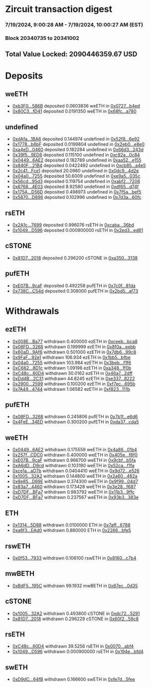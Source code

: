 # Zircuit transaction digest
### 7/19/2024, 9:00:28 AM - 7/19/2024, 10:00:27 AM (EST)
### Block 20340735 to 20341002

## Total Value Locked: 2090446359.67 USD

# Deposits
## weETH
- [0xb3F0...586B](https://etherscan.io/address/0xb3F058F65F0f4a379Ee70cb691F6D19e4a2B586B) deposited 0.0603836 weETH in [0x0727...b4ed](https://etherscan.io/tx/0xb3F058F65F0f4a379Ee70cb691F6D19e4a2B586B)
- [0x80C3...fD41](https://etherscan.io/address/0x80C326379A04417712eC35Fa277B1F83a625fD41) deposited 0.0191350 weETH in [0x68fc...a780](https://etherscan.io/tx/0x80C326379A04417712eC35Fa277B1F83a625fD41)
## undefined
- [0xdAfa...1BA6](https://etherscan.io/address/0xdAfaa042073ECc1B73e77D1ff08Bf1A06FB01BA6) deposited 0.144974 undefined in [0x52f8...6e92](https://etherscan.io/tx/0xdAfaa042073ECc1B73e77D1ff08Bf1A06FB01BA6)
- [0x1778...b6bF](https://etherscan.io/address/0x1778CB9fd8D489C740568A9bF16004D948d9b6bF) deposited 0.0199804 undefined in [0x2eb0...e8e0](https://etherscan.io/tx/0x1778CB9fd8D489C740568A9bF16004D948d9b6bF)
- [0xa4eD...0460](https://etherscan.io/address/0xa4eD9c3dC3eb4A6163a8A1B598A87c8342390460) deposited 0.182284 undefined in [0x66d3...243d](https://etherscan.io/tx/0xa4eD9c3dC3eb4A6163a8A1B598A87c8342390460)
- [0x39f5...9ED6](https://etherscan.io/address/0x39f54eF9d8480bD97BFf940AAcEc172405059ED6) deposited 0.115100 undefined in [0xc92a...0c84](https://etherscan.io/tx/0x39f54eF9d8480bD97BFf940AAcEc172405059ED6)
- [0x0449...6AE2](https://etherscan.io/address/0x04498A2E166a849dfC909464fEc29F40c2c36AE2) deposited 0.182789 undefined in [0xaa52...e155](https://etherscan.io/tx/0x04498A2E166a849dfC909464fEc29F40c2c36AE2)
- [0x840F...21B4](https://etherscan.io/address/0x840F1A8f4746B57ca35f256c54Fb870D024121B4) deposited 0.0422492 undefined in [0xcb85...a4e5](https://etherscan.io/tx/0x840F1A8f4746B57ca35f256c54Fb870D024121B4)
- [0x2c41...Fce1](https://etherscan.io/address/0x2c413E33fA8328D5253b6cB9E6379B19762EFce1) deposited 20.0960 undefined in [0x0dc9...4d2e](https://etherscan.io/tx/0x2c413E33fA8328D5253b6cB9E6379B19762EFce1)
- [0x04a0...7255](https://etherscan.io/address/0x04a0F64225066999175906bFb7954B07391C7255) deposited 50.6009 undefined in [0xe9a5...035c](https://etherscan.io/tx/0x04a0F64225066999175906bFb7954B07391C7255)
- [0x56cd...95d3](https://etherscan.io/address/0x56cd4D29e00a54D73269A3aDAd36430Bd78195d3) deposited 0.119754 undefined in [0xabf2...7208](https://etherscan.io/tx/0x56cd4D29e00a54D73269A3aDAd36430Bd78195d3)
- [0x6768...4E03](https://etherscan.io/address/0x6768d587A0A4c932A6f6a415f6545c7d0F224E03) deposited 8.92580 undefined in [0xdf65...d74f](https://etherscan.io/tx/0x6768d587A0A4c932A6f6a415f6545c7d0F224E03)
- [0x175A...D56D](https://etherscan.io/address/0x175A0cC46a5430C62F48368F5Cba1c66b4B3D56D) deposited 0.498973 undefined in [0x7f5a...bef5](https://etherscan.io/tx/0x175A0cC46a5430C62F48368F5Cba1c66b4B3D56D)
- [0x5870...D896](https://etherscan.io/address/0x58701c4B0689299bab23ba078f302204d58cD896) deposited 0.102996 undefined in [0x7d3a...60fc](https://etherscan.io/tx/0x58701c4B0689299bab23ba078f302204d58cD896)
## rsETH
- [0x2A1c...7699](https://etherscan.io/address/0x2A1cE640573E01A5021461ad750a6cc7d0717699) deposited 0.996076 rsETH in [0xcaba...36bd](https://etherscan.io/tx/0x2A1cE640573E01A5021461ad750a6cc7d0717699)
- [0x1049...D596](https://etherscan.io/address/0x10495E143d79296d5222497b7245294dc9e2D596) deposited 0.000900000 rsETH in [0x2ed3...ed61](https://etherscan.io/tx/0x10495E143d79296d5222497b7245294dc9e2D596)
## cSTONE
- [0x81D7...2018](https://etherscan.io/address/0x81D771b7af666656e654Af5F3aD17819c0072018) deposited 0.296200 cSTONE in [0xa350...3138](https://etherscan.io/tx/0x81D771b7af666656e654Af5F3aD17819c0072018)
## pufETH
- [0xE07B...9caF](https://etherscan.io/address/0xE07BbE80C5429a3fbD0A1a939141055253089caF) deposited 0.492258 pufETH in [0x7c0f...81da](https://etherscan.io/tx/0xE07BbE80C5429a3fbD0A1a939141055253089caF)
- [0x738C...C54d](https://etherscan.io/address/0x738C5DBcA9F2D022174c7AbF99DA5BEc001FC54d) deposited 0.308000 pufETH in [0x2bd5...af73](https://etherscan.io/tx/0x738C5DBcA9F2D022174c7AbF99DA5BEc001FC54d)
# Withdrawals
## ezETH
- [0x008E...Ba77](https://etherscan.io/address/0x008E6d45cA503656a5dC6Ce2B00f8FB3DfE0Ba77) withdrawn 0.400000 ezETH in [0xceeb...bca8](https://etherscan.io/tx/0x008E6d45cA503656a5dC6Ce2B00f8FB3DfE0Ba77)
- [0x08FD...3268](https://etherscan.io/address/0x08FD0bd6245541e730414B6b9c019d394B2C3268) withdrawn 0.199999 ezETH in [0x8f0a...eebb](https://etherscan.io/tx/0x08FD0bd6245541e730414B6b9c019d394B2C3268)
- [0x60aD...9Af6](https://etherscan.io/address/0x60aDA84C89Cfd73E4F455B272a7e112d52eC9Af6) withdrawn 0.501000 ezETH in [0x7db6...99c8](https://etherscan.io/tx/0x60aDA84C89Cfd73E4F455B272a7e112d52eC9Af6)
- [0x9FaF...92e1](https://etherscan.io/address/0x9FaF8162B40BB0A8517146EcBD6B7fe1b1Ab92e1) withdrawn 106.934 ezETH in [0x1bb5...bfbe](https://etherscan.io/tx/0x9FaF8162B40BB0A8517146EcBD6B7fe1b1Ab92e1)
- [0x04a0...7255](https://etherscan.io/address/0x04a0F64225066999175906bFb7954B07391C7255) withdrawn 103.984 ezETH in [0x3beb...f1f6](https://etherscan.io/tx/0x04a0F64225066999175906bFb7954B07391C7255)
- [0xC662...8D1c](https://etherscan.io/address/0xC662BeBF8B59E932bda34fa10A75C27dAaD28D1c) withdrawn 1.09196 ezETH in [0xa348...1f0b](https://etherscan.io/tx/0xC662BeBF8B59E932bda34fa10A75C27dAaD28D1c)
- [0xC48c...60D4](https://etherscan.io/address/0xC48cA2cb6c7623b9f11BB8157a89ED0262dc60D4) withdrawn 30.0162 ezETH in [0x46a7...2dff](https://etherscan.io/tx/0xC48cA2cb6c7623b9f11BB8157a89ED0262dc60D4)
- [0xDd4B...2C31](https://etherscan.io/address/0xDd4B9851525bc838a5aAf3e4464B0456b4a22C31) withdrawn 44.8245 ezETH in [0xe337...8222](https://etherscan.io/tx/0xDd4B9851525bc838a5aAf3e4464B0456b4a22C31)
- [0x2900...2599](https://etherscan.io/address/0x2900a95aF0B248915Ac1ebB0d8eA2Cb4eD442599) withdrawn 0.100200 ezETH in [0xf7ec...695b](https://etherscan.io/tx/0x2900a95aF0B248915Ac1ebB0d8eA2Cb4eD442599)
- [0x7A49...4744](https://etherscan.io/address/0x7A493Be5c2ce014cD049Bf178a1ac0Db1B434744) withdrawn 1.06582 ezETH in [0xf823...111b](https://etherscan.io/tx/0x7A493Be5c2ce014cD049Bf178a1ac0Db1B434744)
## pufETH
- [0x08FD...3268](https://etherscan.io/address/0x08FD0bd6245541e730414B6b9c019d394B2C3268) withdrawn 0.245806 pufETH in [0x7b1f...e6d6](https://etherscan.io/tx/0x08FD0bd6245541e730414B6b9c019d394B2C3268)
- [0x4FeE...34ED](https://etherscan.io/address/0x4FeEb19A2878C3C6e6f45b21Eac46Fe3d4FD34ED) withdrawn 0.300200 pufETH in [0xda37...cda5](https://etherscan.io/tx/0x4FeEb19A2878C3C6e6f45b21Eac46Fe3d4FD34ED)
## weETH
- [0x0449...6AE2](https://etherscan.io/address/0x04498A2E166a849dfC909464fEc29F40c2c36AE2) withdrawn 0.175559 weETH in [0x4a86...01b4](https://etherscan.io/tx/0x04498A2E166a849dfC909464fEc29F40c2c36AE2)
- [0x257f...CDC0](https://etherscan.io/address/0x257f38A34AaB83E53311021911C3E6fD2094CDC0) withdrawn 0.400000 weETH in [0x405e...f8f0](https://etherscan.io/tx/0x257f38A34AaB83E53311021911C3E6fD2094CDC0)
- [0xE07B...9caF](https://etherscan.io/address/0xE07BbE80C5429a3fbD0A1a939141055253089caF) withdrawn 0.966700 weETH in [0x9cbf...b5fa](https://etherscan.io/tx/0xE07BbE80C5429a3fbD0A1a939141055253089caF)
- [0xA6dD...D9cd](https://etherscan.io/address/0xA6dDB99ba1eAB02AAaEcA8D745Aaa703EC48D9cd) withdrawn 0.103190 weETH in [0x52ca...f1fa](https://etherscan.io/tx/0xA6dDB99ba1eAB02AAaEcA8D745Aaa703EC48D9cd)
- [0xce1a...aD7b](https://etherscan.io/address/0xce1a377b59FfE70b741c014508D4CceE4196aD7b) withdrawn 0.0404410 weETH in [0x9d72...e526](https://etherscan.io/tx/0xce1a377b59FfE70b741c014508D4CceE4196aD7b)
- [0x1005...32A2](https://etherscan.io/address/0x10054Bcc83952A1838E5DC6573611316533f32A2) withdrawn 0.144800 weETH in [0x2a60...482a](https://etherscan.io/tx/0x10054Bcc83952A1838E5DC6573611316533f32A2)
- [0x8e85...D69E](https://etherscan.io/address/0x8e85Bd1ce488831846120c385DBeFc730Cc2D69E) withdrawn 0.374300 weETH in [0x9f99...04d7](https://etherscan.io/tx/0x8e85Bd1ce488831846120c385DBeFc730Cc2D69E)
- [0x83a7...4460](https://etherscan.io/address/0x83a7bA76d83Bd9546187469a80Ce6E92BAA44460) withdrawn 0.173428 weETH in [0x3e28...f687](https://etherscan.io/tx/0x83a7bA76d83Bd9546187469a80Ce6E92BAA44460)
- [0xD7DF...BFa7](https://etherscan.io/address/0xD7DF7E085214743530afF339aFC420c7c720BFa7) withdrawn 0.983792 weETH in [0x11b3...9ffc](https://etherscan.io/tx/0xD7DF7E085214743530afF339aFC420c7c720BFa7)
- [0xD7DF...BFa7](https://etherscan.io/address/0xD7DF7E085214743530afF339aFC420c7c720BFa7) withdrawn 0.237567 weETH in [0x93b3...383e](https://etherscan.io/tx/0xD7DF7E085214743530afF339aFC420c7c720BFa7)
## ETH
- [0x1314...5D88](https://etherscan.io/address/0x1314d99eE879dAcc4e054F81c35ca267F6225D88) withdrawn 0.0100000 ETH in [0x7aff...6788](https://etherscan.io/tx/0x1314d99eE879dAcc4e054F81c35ca267F6225D88)
- [0xa6f3...EAd0](https://etherscan.io/address/0xa6f364fb768481A5a70722F12385481307dbEAd0) withdrawn 0.880000 ETH in [0x2266...bfe5](https://etherscan.io/tx/0xa6f364fb768481A5a70722F12385481307dbEAd0)
## rswETH
- [0x0f53...7933](https://etherscan.io/address/0x0f5361a4eAB55f182D90CE4e6BbafD73583B7933) withdrawn 0.106100 rswETH in [0x8160...c7b4](https://etherscan.io/tx/0x0f5361a4eAB55f182D90CE4e6BbafD73583B7933)
## mwBETH
- [0xBdF5...195C](https://etherscan.io/address/0xBdF57af8Ab79CE1fe08DCAE4e855694701C4195C) withdrawn 99.1932 mwBETH in [0x87ec...0d35](https://etherscan.io/tx/0xBdF57af8Ab79CE1fe08DCAE4e855694701C4195C)
## cSTONE
- [0x1005...32A2](https://etherscan.io/address/0x10054Bcc83952A1838E5DC6573611316533f32A2) withdrawn 0.493800 cSTONE in [0xdc72...5291](https://etherscan.io/tx/0x10054Bcc83952A1838E5DC6573611316533f32A2)
- [0x81D7...2018](https://etherscan.io/address/0x81D771b7af666656e654Af5F3aD17819c0072018) withdrawn 0.296229 cSTONE in [0x60f2...59c8](https://etherscan.io/tx/0x81D771b7af666656e654Af5F3aD17819c0072018)
## rsETH
- [0xC48c...60D4](https://etherscan.io/address/0xC48cA2cb6c7623b9f11BB8157a89ED0262dc60D4) withdrawn 39.5256 rsETH in [0x0070...abf4](https://etherscan.io/tx/0xC48cA2cb6c7623b9f11BB8157a89ED0262dc60D4)
- [0x1049...D596](https://etherscan.io/address/0x10495E143d79296d5222497b7245294dc9e2D596) withdrawn 0.000900000 rsETH in [0x194e...bfd4](https://etherscan.io/tx/0x10495E143d79296d5222497b7245294dc9e2D596)
## swETH
- [0xD9dC...64fB](https://etherscan.io/address/0xD9dC149DC49CBaf05b42351DF79ff05AAa6B64fB) withdrawn 0.166600 swETH in [0xfe7d...5fee](https://etherscan.io/tx/0xD9dC149DC49CBaf05b42351DF79ff05AAa6B64fB)

